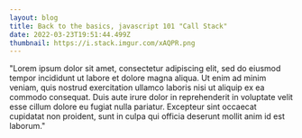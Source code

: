 ```yaml
---
layout: blog
title: Back to the basics, javascript 101 "Call Stack"
date: 2022-03-23T19:51:44.499Z
thumbnail: https://i.stack.imgur.com/xAQPR.png
---
```

"Lorem ipsum dolor sit amet, consectetur adipiscing elit, sed do eiusmod tempor incididunt ut labore et dolore magna aliqua. Ut enim ad minim veniam, quis nostrud exercitation ullamco laboris nisi ut aliquip ex ea commodo consequat. Duis aute irure dolor in reprehenderit in voluptate velit esse cillum dolore eu fugiat nulla pariatur. Excepteur sint occaecat cupidatat non proident, sunt in culpa qui officia deserunt mollit anim id est laborum."